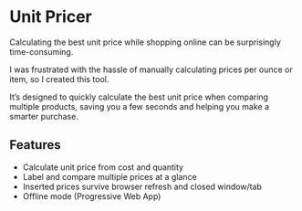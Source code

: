 # Unit Pricer

Calculating the best unit price while shopping online can be surprisingly time-consuming.

I was frustrated with the hassle of manually calculating prices per ounce or item, so I created this tool.

It’s designed to quickly calculate the best unit price when comparing multiple products, saving you a few seconds and helping you make a smarter purchase.

## Features

- Calculate unit price from cost and quantity
- Label and compare multiple prices at a glance
- Inserted prices survive browser refresh and closed window/tab
- Offline mode (Progressive Web App)
